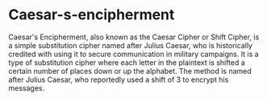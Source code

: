 # Caesar-s-encipherment
Caesar's Encipherment, also known as the Caesar Cipher or Shift Cipher, is a simple substitution cipher named after Julius Caesar, who is historically credited with using it to secure communication in military campaigns. It is a type of substitution cipher where each letter in the plaintext is shifted a certain number of places down or up the alphabet. The method is named after Julius Caesar, who reportedly used a shift of 3 to encrypt his messages.


